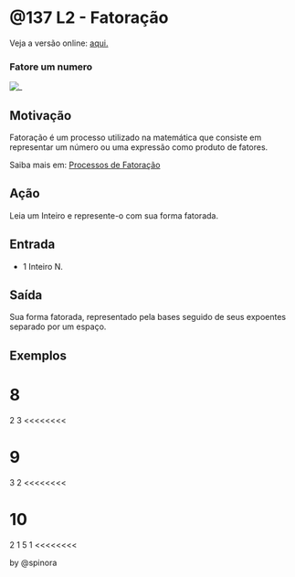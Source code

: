 # @137 L2 - Fatoração

Veja a versão online: [aqui.](https://github.com/qxcodefup/arcade/blob/master/base/137/Readme.md)

### Fatore um numero

![_](https://raw.githubusercontent.com/qxcodefup/arcade/master/base/137/cover.jpg)

Motivação
---------

Fatoração é um processo utilizado na matemática que consiste em representar um número ou uma expressão como produto de fatores.

Saiba mais em: [Processos de Fatoração](https://www.todamateria.com.br/fatoracao)

Ação
----

Leia um Inteiro e represente-o com sua forma fatorada.

## Entrada

-   1 Inteiro N.

## Saída

Sua forma fatorada, representado pela bases seguido de seus expoentes separado por um espaço.

Exemplos
--------

>>>>>>>>
8
========
2 3
<<<<<<<<

>>>>>>>>
9
========
3 2
<<<<<<<<

>>>>>>>>
10
========
2 1
5 1
<<<<<<<<

by @spinora
